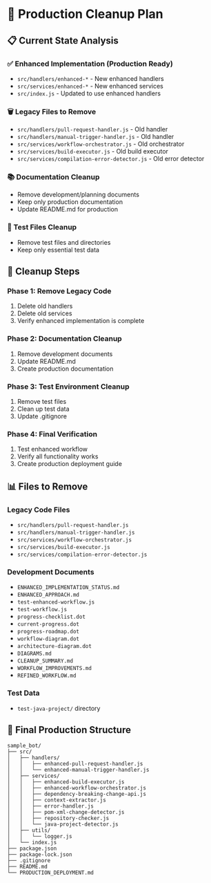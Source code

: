 # 🧹 Production Cleanup Plan

## 📋 Current State Analysis

### ✅ Enhanced Implementation (Production Ready)
- `src/handlers/enhanced-*` - New enhanced handlers
- `src/services/enhanced-*` - New enhanced services
- `src/index.js` - Updated to use enhanced handlers

### 🗑️ Legacy Files to Remove
- `src/handlers/pull-request-handler.js` - Old handler
- `src/handlers/manual-trigger-handler.js` - Old handler
- `src/services/workflow-orchestrator.js` - Old orchestrator
- `src/services/build-executor.js` - Old build executor
- `src/services/compilation-error-detector.js` - Old error detector

### 📚 Documentation Cleanup
- Remove development/planning documents
- Keep only production documentation
- Update README.md for production

### 🧪 Test Files Cleanup
- Remove test files and directories
- Keep only essential test data

## 🎯 Cleanup Steps

### Phase 1: Remove Legacy Code
1. Delete old handlers
2. Delete old services
3. Verify enhanced implementation is complete

### Phase 2: Documentation Cleanup
1. Remove development documents
2. Update README.md
3. Create production documentation

### Phase 3: Test Environment Cleanup
1. Remove test files
2. Clean up test data
3. Update .gitignore

### Phase 4: Final Verification
1. Test enhanced workflow
2. Verify all functionality works
3. Create production deployment guide

## 📊 Files to Remove

### Legacy Code Files
- `src/handlers/pull-request-handler.js`
- `src/handlers/manual-trigger-handler.js`
- `src/services/workflow-orchestrator.js`
- `src/services/build-executor.js`
- `src/services/compilation-error-detector.js`

### Development Documents
- `ENHANCED_IMPLEMENTATION_STATUS.md`
- `ENHANCED_APPROACH.md`
- `test-enhanced-workflow.js`
- `test-workflow.js`
- `progress-checklist.dot`
- `current-progress.dot`
- `progress-roadmap.dot`
- `workflow-diagram.dot`
- `architecture-diagram.dot`
- `DIAGRAMS.md`
- `CLEANUP_SUMMARY.md`
- `WORKFLOW_IMPROVEMENTS.md`
- `REFINED_WORKFLOW.md`

### Test Data
- `test-java-project/` directory

## 📁 Final Production Structure

```
sample_bot/
├── src/
│   ├── handlers/
│   │   ├── enhanced-pull-request-handler.js
│   │   └── enhanced-manual-trigger-handler.js
│   ├── services/
│   │   ├── enhanced-build-executor.js
│   │   ├── enhanced-workflow-orchestrator.js
│   │   ├── dependency-breaking-change-api.js
│   │   ├── context-extractor.js
│   │   ├── error-handler.js
│   │   ├── pom-xml-change-detector.js
│   │   ├── repository-checker.js
│   │   └── java-project-detector.js
│   ├── utils/
│   │   └── logger.js
│   └── index.js
├── package.json
├── package-lock.json
├── .gitignore
├── README.md
└── PRODUCTION_DEPLOYMENT.md
```
